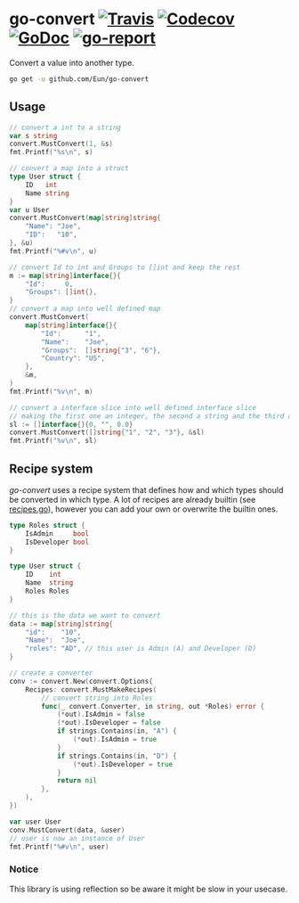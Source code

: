 # go-convert [![Travis](https://img.shields.io/travis/Eun/go-convert.svg)](https://travis-ci.org/Eun/go-convert) [![Codecov](https://img.shields.io/codecov/c/github/Eun/go-convert.svg)](https://codecov.io/gh/Eun/go-convert) [![GoDoc](https://godoc.org/github.com/Eun/go-convert?status.svg)](https://godoc.org/github.com/Eun/go-convert) [![go-report](https://goreportcard.com/badge/github.com/Eun/go-convert)](https://goreportcard.com/report/github.com/Eun/go-convert)
Convert a value into another type.

```bash
go get -u github.com/Eun/go-convert
```
## Usage
```go
// convert a int to a string
var s string
convert.MustConvert(1, &s)
fmt.Printf("%s\n", s)

// convert a map into a struct
type User struct {
	ID   int
	Name string
}
var u User
convert.MustConvert(map[string]string{
	"Name": "Joe",
	"ID":   "10",
}, &u)
fmt.Printf("%#v\n", u)

// convert Id to int and Groups to []int and keep the rest
m := map[string]interface{}{
	"Id":     0,
	"Groups": []int{},
}
// convert a map into well defined map
convert.MustConvert(
	map[string]interface{}{
		"Id":      "1",
		"Name":    "Joe",
		"Groups":  []string{"3", "6"},
		"Country": "US",
	},
	&m,
)
fmt.Printf("%v\n", m)

// convert a interface slice into well defined interface slice
// making the first one an integer, the second a string and the third an float
sl := []interface{}{0, "", 0.0}
convert.MustConvert([]string{"1", "2", "3"}, &sl)
fmt.Printf("%v\n", sl)
```

## Recipe system
_go-convert_ uses a recipe system that defines how and which types should be converted in which type.
A lot of recipes are already builtin (see [recipes.go](recipes.go)), however you can add your own or overwrite the builtin ones.
```go
type Roles struct {
    IsAdmin     bool
    IsDeveloper bool
}

type User struct {
    ID    int
    Name  string
    Roles Roles
}

// this is the data we want to convert
data := map[string]string{
    "id":    "10",
    "Name":  "Joe",
    "roles": "AD", // this user is Admin (A) and Developer (D)
}

// create a converter
conv := convert.New(convert.Options{
    Recipes: convert.MustMakeRecipes(
        // convert string into Roles
        func(_ convert.Converter, in string, out *Roles) error {
            (*out).IsAdmin = false
            (*out).IsDeveloper = false
            if strings.Contains(in, "A") {
                (*out).IsAdmin = true
            }
            if strings.Contains(in, "D") {
                (*out).IsDeveloper = true
            }
            return nil
        },
    ),
})

var user User
conv.MustConvert(data, &user)
// user is now an instance of User
fmt.Printf("%#v\n", user)

```




### Notice
This library is using reflection so be aware it might be slow in your usecase.  
